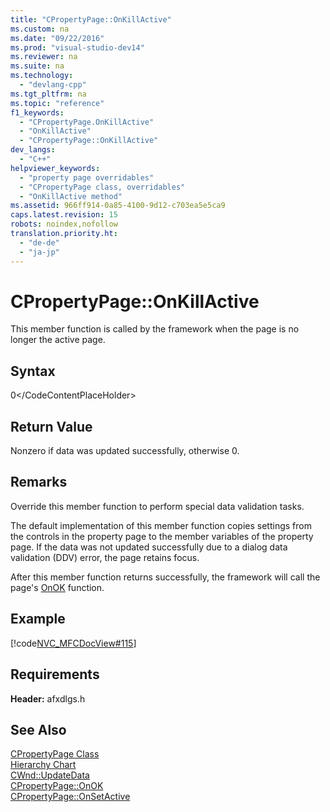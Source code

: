 ```yaml
---
title: "CPropertyPage::OnKillActive"
ms.custom: na
ms.date: "09/22/2016"
ms.prod: "visual-studio-dev14"
ms.reviewer: na
ms.suite: na
ms.technology: 
  - "devlang-cpp"
ms.tgt_pltfrm: na
ms.topic: "reference"
f1_keywords: 
  - "CPropertyPage.OnKillActive"
  - "OnKillActive"
  - "CPropertyPage::OnKillActive"
dev_langs: 
  - "C++"
helpviewer_keywords: 
  - "property page overridables"
  - "CPropertyPage class, overridables"
  - "OnKillActive method"
ms.assetid: 966ff914-0a85-4100-9d12-c703ea5e5ca9
caps.latest.revision: 15
robots: noindex,nofollow
translation.priority.ht: 
  - "de-de"
  - "ja-jp"
---
```

# CPropertyPage::OnKillActive
This member function is called by the framework when the page is no longer the active page.  
  
## Syntax  
  
<CodeContentPlaceHolder>0\</CodeContentPlaceHolder>  
## Return Value  
 Nonzero if data was updated successfully, otherwise 0.  
  
## Remarks  
 Override this member function to perform special data validation tasks.  
  
 The default implementation of this member function copies settings from the controls in the property page to the member variables of the property page. If the data was not updated successfully due to a dialog data validation (DDV) error, the page retains focus.  
  
 After this member function returns successfully, the framework will call the page's [OnOK](../vs140/cpropertypage--onok.md) function.  
  
## Example  
 [!code[NVC_MFCDocView#115](../vs140/codesnippet/CPP/cpropertypage--onkillactive_1.cpp)]  
  
## Requirements  
 **Header:** afxdlgs.h  
  
## See Also  
 [CPropertyPage Class](../vs140/cpropertypage-class.md)   
 [Hierarchy Chart](../vs140/hierarchy-chart.md)   
 [CWnd::UpdateData](../vs140/cwnd--updatedata.md)   
 [CPropertyPage::OnOK](../vs140/cpropertypage--onok.md)   
 [CPropertyPage::OnSetActive](../vs140/cpropertypage--onsetactive.md)